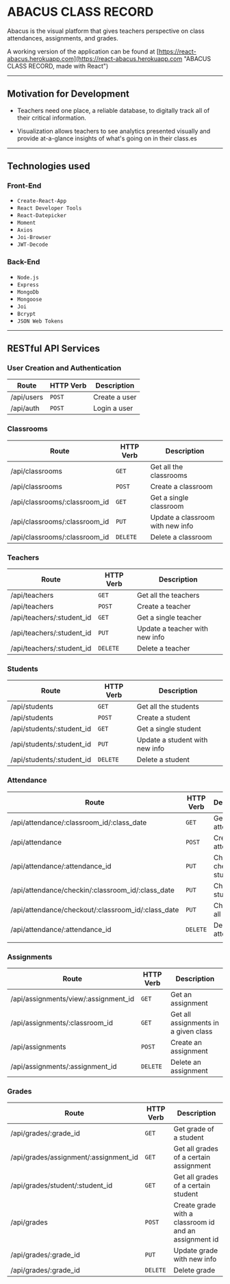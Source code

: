 # ABACUS CLASS RECORD

Abacus is the visual platform that gives teachers perspective on class attendances, assignments, and grades.

A working version of the application can be found at [https://react-abacus.herokuapp.com](https://react-abacus.herokuapp.com "ABACUS CLASS RECORD, made with React")

---

## Motivation for Development

- Teachers need one place, a reliable database, to digitally track all of their critical information.

- Visualization allows teachers to see analytics presented visually and provide at-a-glance insights of what's going on in their class.es

---

## Technologies used

### Front-End

- `Create-React-App`
- `React Developer Tools`
- `React-Datepicker`
- `Moment`
- `Axios`
- `Joi-Browser`
- `JWT-Decode`

### Back-End

- `Node.js`
- `Express`
- `MongoDb`
- `Mongoose`
- `Joi`
- `Bcrypt`
- `JSON Web Tokens`

---

## RESTful API Services

### User Creation and Authentication

| Route      | HTTP Verb | Description   |
| ---------- | --------- | ------------- |
| /api/users | `POST`    | Create a user |
| /api/auth  | `POST`    | Login a user  |

### Classrooms

| Route                         | HTTP Verb | Description                      |
| ----------------------------- | --------- | -------------------------------- |
| /api/classrooms               | `GET`     | Get all the classrooms           |
| /api/classrooms               | `POST`    | Create a classroom               |
| /api/classrooms/:classroom_id | `GET`     | Get a single classroom           |
| /api/classrooms/:classroom_id | `PUT`     | Update a classroom with new info |
| /api/classrooms/:classroom_id | `DELETE`  | Delete a classroom               |

### Teachers

| Route                     | HTTP Verb | Description                    |
| ------------------------- | --------- | ------------------------------ |
| /api/teachers             | `GET`     | Get all the teachers           |
| /api/teachers             | `POST`    | Create a teacher               |
| /api/teachers/:student_id | `GET`     | Get a single teacher           |
| /api/teachers/:student_id | `PUT`     | Update a teacher with new info |
| /api/teachers/:student_id | `DELETE`  | Delete a teacher               |

### Students

| Route                     | HTTP Verb | Description                    |
| ------------------------- | --------- | ------------------------------ |
| /api/students             | `GET`     | Get all the students           |
| /api/students             | `POST`    | Create a student               |
| /api/students/:student_id | `GET`     | Get a single student           |
| /api/students/:student_id | `PUT`     | Update a student with new info |
| /api/students/:student_id | `DELETE`  | Delete a student               |

### Attendance

| Route                                              | HTTP Verb | Description                     |
| -------------------------------------------------- | --------- | ------------------------------- |
| /api/attendance/:classroom_id/:class_date          | `GET`     | Get attendance                  |
| /api/attendance                                    | `POST`    | Crete attendance                |
| /api/attendance/:attendance_id                     | `PUT`     | Check in or check out a student |
| /api/attendance/checkin/:classroom_id/:class_date  | `PUT`     | Check in all students           |
| /api/attendance/checkout/:classroom_id/:class_date | `PUT`     | Check out all students          |
| /api/attendance/:attendance_id                     | `DELETE`  | Delete attendance               |
|                                                    |

### Assignments

| Route                                | HTTP Verb | Description                          |
| ------------------------------------ | --------- | ------------------------------------ |
| /api/assignments/view/:assignment_id | `GET`     | Get an assignment                    |
| /api/assignments/:classroom_id       | `GET`     | Get all assignments in a given class |
| /api/assignments                     | `POST`    | Create an assignment                 |
| /api/assignments/:assignment_id      | `DELETE`  | Delete an assignment                 |

### Grades

| Route                                 | HTTP Verb | Description                                           |
| ------------------------------------- | --------- | ----------------------------------------------------- |
| /api/grades/:grade_id                 | `GET`     | Get grade of a student                                |
| /api/grades/assignment/:assignment_id | `GET`     | Get all grades of a certain assignment                |
| /api/grades/student/:student_id       | `GET`     | Get all grades of a certain student                   |
| /api/grades                           | `POST`    | Create grade with a classroom id and an assignment id |
| /api/grades/:grade_id                 | `PUT`     | Update grade with new info                            |
| /api/grades/:grade_id                 | `DELETE`  | Delete grade                                          |
